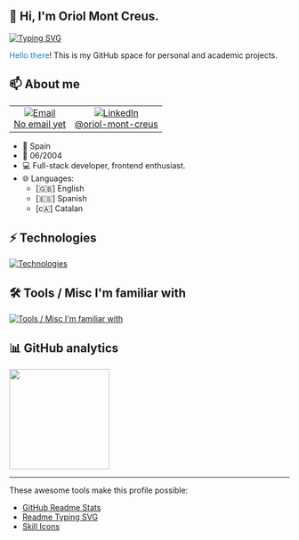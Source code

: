 ## 👋 Hi, I'm Oriol Mont Creus. 

[![Typing SVG](https://readme-typing-svg.demolab.com?font=Poppins&weight=600&pause=1000&color=619EF7&random=false&width=450&height=30&lines=Full-stack+Developer;Passionate+about+Frontend;Always+learning+and+improving)](https://git.io/typing-svg)

<span style="color: #1982c4">Hello there</span>! This is my GitHub space for personal and academic projects.

## 📫 About me

<table>
  <tr>
    <td align="center">
      <a href="mailto:-">
        <img src="https://img.icons8.com/material-outlined/24/619ef7/email.png" alt="Email"/>
        <br/>
        No email yet
      </a>
    </td>
    <td align="center">
      <a href="https://www.linkedin.com/in/oriol-mont-creus/">
        <img src="https://img.icons8.com/material-outlined/24/619ef7/linkedin.png" alt="LinkedIn"/>
        <br/>
        @oriol-mont-creus
      </a>
    </td>
  </tr>
</table>

- 📍 Spain
- 🎂 06/2004
- 💻 Full-stack developer, frontend enthusiast.
- 🌐 Languages:
  - [🇬🇧] English
  - [🇪🇸] Spanish
  - [c🇦] Catalan

## ⚡ Technologies 

[![Technologies](https://skillicons.dev/icons?i=html,css,angular,bootstrap,tailwind,jquery,js,ts,cs,py,php,laravel,nodejs,express,docker,git,npm,mysql,mongodb,postgres&perline=10)](https://skillicons.dev)

## 🛠 Tools / Misc I'm familiar with

[![Tools / Misc I'm familiar with](https://skillicons.dev/icons?i=vscode,visualstudio,figma,bash,powershell,codepen,linux,debian,ubuntu,windows,github,md,notion,postman,stackoverflow,svg,webflow&perline=10)](https://skillicons.dev)

## 📊 GitHub analytics

<img height="180em" src="https://github-readme-stats-eight-theta.vercel.app/api/top-langs/?username=oriolmontcreus&layout=compact&langs_count=8&theme=algolia"/>

---
These awesome tools make this profile possible:

- [GitHub Readme Stats](https://github.com/anuraghazra/github-readme-stats)
- [Readme Typing SVG](https://github.com/DenverCoder1/readme-typing-svg)
- [Skill Icons](https://github.com/tandpfun/skill-icons)
